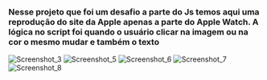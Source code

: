 <h3> Nesse projeto  que foi um desafio a parte do Js temos aqui uma reprodução do site da Apple 
apenas a parte do Apple Watch.  A lógica no script foi  quando o usuário clicar na imagem ou na cor  o mesmo mudar e também o texto </h3>



![Screenshot_3](https://github.com/obrunomenezes/Apple-Watch-/assets/153541627/8c998f96-b09a-4023-894b-5790a2e89c6a)
![Screenshot_5](https://github.com/obrunomenezes/Apple-Watch-/assets/153541627/6510b88b-da45-4bd3-bae2-13f85e076943)
![Screenshot_6](https://github.com/obrunomenezes/Apple-Watch-/assets/153541627/453b44b0-37ce-4aa9-beb3-45cf2d6c1830)
![Screenshot_7](https://github.com/obrunomenezes/Apple-Watch-/assets/153541627/4dad3c2f-3cbf-42fe-9403-6e86fbca901e)
![Screenshot_8](https://github.com/obrunomenezes/Apple-Watch-/assets/153541627/cb02b9dc-e4f8-4071-aa8c-600d0d88dc02)

